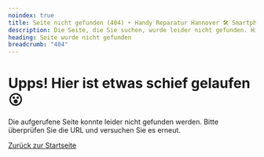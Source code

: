 ```yaml
---
noindex: true
title: Seite nicht gefunden (404) ‣ Handy Reparatur Hannover 🛠️ Smartphone Werkstatt
description: Die Seite, die Sie suchen, wurde leider nicht gefunden. Hier finden Sie alle Informationen zu unserer Smartphone Werkstatt in Hannover.
heading: Seite wurde nicht gefunden
breadcrumb: "404"
---
```


# Upps! Hier ist etwas schief gelaufen 😮

Die aufgerufene Seite konnte leider nicht gefunden werden. Bitte überprüfen Sie die URL und versuchen Sie es erneut.

<a href="{{ .Site.BaseURL }}" class="btn btn-primary solid">Zurück zur Startseite</a>